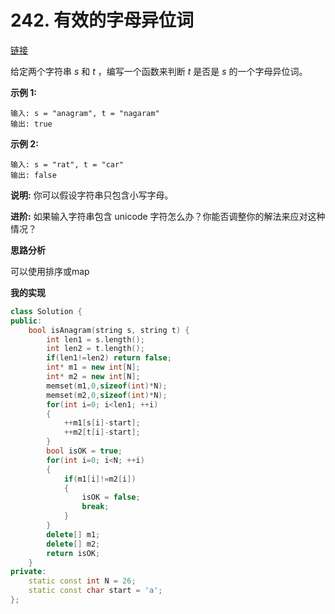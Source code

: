 # 242. 有效的字母异位词

[链接](https://leetcode-cn.com/problems/valid-anagram/description/)

给定两个字符串 *s* 和 *t* ，编写一个函数来判断 *t* 是否是 *s* 的一个字母异位词。

**示例 1:**

```
输入: s = "anagram", t = "nagaram"
输出: true
```

**示例 2:**

```
输入: s = "rat", t = "car"
输出: false
```

**说明:**
 你可以假设字符串只包含小写字母。

**进阶:**
 如果输入字符串包含 unicode 字符怎么办？你能否调整你的解法来应对这种情况？

**思路分析**

可以使用排序或map

**我的实现**

```c++
class Solution {
public:
    bool isAnagram(string s, string t) {
        int len1 = s.length();
        int len2 = t.length();
        if(len1!=len2) return false;
        int* m1 = new int[N];
        int* m2 = new int[N];
        memset(m1,0,sizeof(int)*N);
        memset(m2,0,sizeof(int)*N);
        for(int i=0; i<len1; ++i)
        {
            ++m1[s[i]-start];
            ++m2[t[i]-start];
        }
        bool isOK = true;
        for(int i=0; i<N; ++i)
        {
            if(m1[i]!=m2[i])
            {
                isOK = false;
                break;
            }
        }
        delete[] m1;
        delete[] m2;
        return isOK;
    }
private:
    static const int N = 26;
    static const char start = 'a';
};
```

